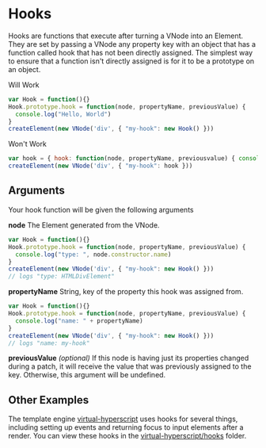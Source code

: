 # Hooks
Hooks are functions that execute after turning a VNode into an Element. They are set by passing a VNode any property key with an object that has a function called hook that has not been directly assigned. The simplest way to ensure that a function isn't directly assigned is for it to be a prototype on an object.

Will Work
```javascript
var Hook = function(){}
Hook.prototype.hook = function(node, propertyName, previousValue) { 
  console.log("Hello, World")
}
createElement(new VNode('div', { "my-hook": new Hook() }))
```

Won't Work
```javascript
var hook = { hook: function(node, propertyName, previousvalue) { console.log("Hello, World") } }
createElement(new VNode('div', { "my-hook": hook }))
```

## Arguments
Your hook function will be given the following arguments

**node**
The Element generated from the VNode.

```javascript
var Hook = function(){}
Hook.prototype.hook = function(node, propertyName, previousValue) {
  console.log("type: ", node.constructor.name)
}
createElement(new VNode('div', { "my-hook": new Hook() }))
// logs "type: HTMLDivElement"
```

**propertyName**
String, key of the property this hook was assigned from.

```javascript
var Hook = function(){}
Hook.prototype.hook = function(node, propertyName, previousValue) { 
  console.log("name: " + propertyName)
}
createElement(new VNode('div', { "my-hook": new Hook() }))
// logs "name: my-hook"
```

**previousValue** *(optional)*
If this node is having just its properties changed during a patch, it will receive the value that was previously assigned to the key. Otherwise, this argument will be undefined.

## Other Examples
The template engine [virtual-hyperscript](https://github.com/Raynos/virtual-hyperscript) uses hooks for several things, including setting up events and returning focus to input elements after a render. You can view these hooks in the [virtual-hyperscript/hooks](https://github.com/Raynos/virtual-hyperscript/tree/master/hooks) folder.
